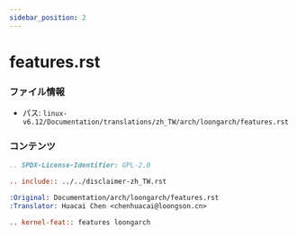 ```yaml
---
sidebar_position: 2
---
```

# features.rst

### ファイル情報

- パス: `linux-v6.12/Documentation/translations/zh_TW/arch/loongarch/features.rst`

### コンテンツ

```rst
.. SPDX-License-Identifier: GPL-2.0

.. include:: ../../disclaimer-zh_TW.rst

:Original: Documentation/arch/loongarch/features.rst
:Translator: Huacai Chen <chenhuacai@loongson.cn>

.. kernel-feat:: features loongarch


```
